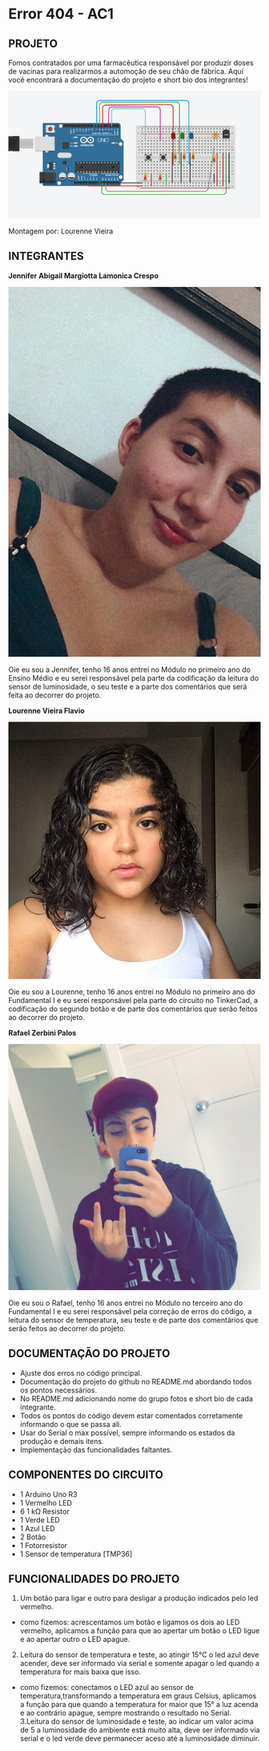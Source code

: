 # Error 404 - AC1 

## PROJETO
Fomos contratados por uma farmacêutica responsável por produzir doses de vacinas para realizarmos a automoção de seu chão de fábrica.
Aqui você encontrará a documentação do projeto e short bio dos integrantes!

![](https://github.com/Error404-3RA/Arduino_AC1/blob/main/Ac1-esquema.png)

Montagem por: Lourenne Vieira

## INTEGRANTES
**Jennifer Abigail Margiotta Lamonica Crespo**

![](https://github.com/Error404-3RA/Arduino_AC1/blob/main/WhatsApp%20Image%202021-03-28%20at%2014.54.28.jpeg)

Oie eu sou a Jennifer, tenho 16 anos entrei no Módulo no primeiro ano do Ensino Médio e eu serei responsável pela parte da codificação da leitura do sensor de luminosidade, o seu teste e a parte dos comentários que será feita ao decorrer do projeto.

**Lourenne Vieira Flavio**

![](https://github.com/Error404-3RA/Arduino_AC1/blob/main/Lourenne.jfif)

Oie eu sou a Lourenne, tenho 16 anos entrei no Módulo no primeiro ano do Fundamental I e eu serei responsável pela parte do circuito no TinkerCad, a codificação do segundo botão e de parte dos comentários que serão feitos ao decorrer do projeto.

**Rafael Zerbini Palos**

![](https://github.com/Error404-3RA/Arduino_AC1/blob/main/WhatsApp%20Image%202021-03-28%20at%2014.57.48.jpeg)

Oie eu sou o Rafael, tenho 16 anos entrei no Módulo no terceiro ano do Fundamental I e eu serei responsável pela correção de erros do código, a leitura do sensor de temperatura, seu teste e de parte dos comentários que serão feitos ao decorrer do projeto.


## DOCUMENTAÇÃO DO PROJETO
- Ajuste dos erros no código principal.
- Documentação do projeto do github no README.md abordando todos os pontos necessários.
- No README.md adicionando nome do grupo fotos e short bio de cada integrante.
- Todos os pontos do código devem estar comentados corretamente informando o que se passa ali.
- Usar do Serial o max possível, sempre informando os estados da produção e demais itens.
- Implementação das funcionalidades faltantes.

## COMPONENTES DO CIRCUITO 
- 1	Arduino Uno R3
- 1	Vermelho LED
- 6	1 kΩ Resistor
- 1	Verde LED
- 1	Azul LED
- 2	Botão
- 1	Fotorresistor
- 1	Sensor de temperatura [TMP36]

## FUNCIONALIDADES DO PROJETO
1. Um botão para ligar e outro para desligar a produção indicados pelo led vermelho.
- como fizemos: acrescentamos um botão e ligamos os dois ao LED vermelho, aplicamos a função para que ao apertar um botão o LED ligue e ao apertar outro o LED apague.
2. Leitura do sensor de temperatura e teste, ao atingir 15℃ o led azul deve acender, deve ser informado via serial e somente apagar o led quando a temperatura for mais baixa que isso.
- como fizemos: conectamos o LED azul ao sensor de temperatura,transformando a temperatura em graus Celsius, aplicamos a função para que quando a temperatura for maior que 15° a luz acenda e ao contrário apague, sempre mostrando o resultado no Serial.
3.Leitura do sensor de luminosidade e teste, ao indicar um valor acima de 5 a luminosidade do ambiente está muito alta, deve ser informado via serial e o led verde deve permanecer aceso até a luminosidade diminuir.
